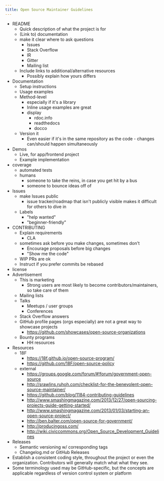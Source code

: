 ```yaml
---
title: Open Source Maintainer Guidelines
---
```


* README
   * Quick description of what the project is for
   * (Link to) documentation
   * make it clear where to ask questions
      * Issues
      * Stack Overflow
      * IR
      * Gitter
      * Mailing list
   * Include links to additional/alternative resources
      * Possibly explain how yours differs
* Documentation
   * Setup instructions
   * Usage examples
   * Method-level
      * especially if it's a library
      * Inline usage examples are great
      * display
         * rdoc.info
         * readthedocs
         * docco
   * Version it
      * Even easier if it's in the same repository as the code - changes can/should happen simultaneously
* Demos
   * Live, for app/frontend project
   * Example implementation
* coverage
   * automated tests
   * humans
      * someone to take the reins, in case you get hit by a bus
      * someone to bounce ideas off of
* Issues
   * make Issues public
      * issue tracker/roadmap that isn't publicly visible makes it difficult for others to dive in
   * Labels
      * "help wanted"
      * "beginner-friendly"
* CONTRIBUTING
   * Explain requirements
      * CLA
   * sometimes ask before you make changes, sometimes don't
      * Encourage proposals before big changes
      * "Show me the code"
   * WIP PRs are ok
   * Instruct if you prefer commits be rebased
* license
* Advertisement
   * This is marketing
      * Strong users are most likely to become contributors/maintainers, so take care of them
   * Mailing lists
   * Talks
      * Meetups / user groups
      * Conferences
   * Stack Overflow answers
   * GitHub profile pages (orgs especially) are not a great way to showcase projects
      * https://github.com/showcases/open-source-organizations
   * Bounty programs
      * HH resources
* Resources
   * 18F
      * https://18f.github.io/open-source-program/
      * https://github.com/18F/open-source-policy
   * external
      * https://groups.google.com/forum/#!forum/government-open-source
      * http://srawlins.ruhoh.com/checklist-for-the-benevolent-open-source-maintainer/
      * https://github.com/blog/1184-contributing-guidelines
      * http://www.smashingmagazine.com/2013/12/27/open-sourcing-projects-guide-getting-started/
      * http://www.smashingmagazine.com/2013/01/03/starting-an-open-source-project/
      * http://ben.balter.com/open-source-for-government/
      * http://producingoss.com/
      * http://wiki.civiccommons.org/Open_Source_Development_Guidelines
* Releases
   * Semantic versioning w/ corresponding tags
   * Changelog.md or GitHub Releases
* Establish a consistent coding style, throughout the project or even the organization. Contributors will generally match what what they see.
* Some terminology used may be GitHub-specific, but the concepts are applicable regardless of version control system or platform
